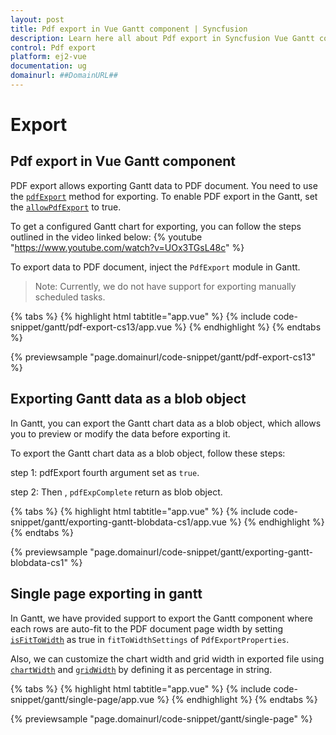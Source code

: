 ```yaml
---
layout: post
title: Pdf export in Vue Gantt component | Syncfusion
description: Learn here all about Pdf export in Syncfusion Vue Gantt component of Syncfusion Essential JS 2 and more.
control: Pdf export 
platform: ej2-vue
documentation: ug
domainurl: ##DomainURL##
---
```


# Export

## Pdf export in Vue Gantt component

PDF export allows exporting Gantt data to PDF document. You need to use the [`pdfExport`](https://ej2.syncfusion.com/vue/documentation/api/gantt/#pdfexport) method for exporting. To enable PDF export in the Gantt, set the [`allowPdfExport`](https://ej2.syncfusion.com/vue/documentation/api/gantt/#allowpdfexport) to true.

To get a configured Gantt chart for exporting, you can follow the steps outlined in the video linked below:
{% youtube "https://www.youtube.com/watch?v=UOx3TGsL48c" %}

To export data to PDF document, inject the `PdfExport` module in Gantt.

>Note: Currently, we do not have support for exporting manually scheduled tasks.

{% tabs %}
{% highlight html tabtitle="app.vue" %}
{% include code-snippet/gantt/pdf-export-cs13/app.vue %}
{% endhighlight %}
{% endtabs %}
        
{% previewsample "page.domainurl/code-snippet/gantt/pdf-export-cs13" %}

## Exporting Gantt data as a blob object

In Gantt, you can export the Gantt chart data as a blob object, which allows you to preview or modify the data before exporting it.

To export the Gantt chart data as a blob object, follow these steps:

step 1: pdfExport fourth argument set as `true`.

step 2: Then , `pdfExpComplete` return as blob object.

{% tabs %}
{% highlight html tabtitle="app.vue" %}
{% include code-snippet/gantt/exporting-gantt-blobdata-cs1/app.vue %}
{% endhighlight %}
{% endtabs %}
        
{% previewsample "page.domainurl/code-snippet/gantt/exporting-gantt-blobdata-cs1" %}

## Single page exporting in gantt

In Gantt, we have provided support to export the Gantt component where each rows are auto-fit to the PDF document page width by setting [`isFitToWidth`](https://ej2.syncfusion.com/vue/documentation/api/gantt/pdfExportProperties/fitToWidthSettings/#isFitToWidth) as true in <code>fitToWidthSettings</code> of <code>PdfExportProperties</code>.

Also, we can customize the chart width and grid width in exported file using [`chartWidth`](https://ej2.syncfusion.com/vue/documentation/api/gantt/pdfExportProperties/fitToWidthSettings/isFitToWidth/#chartWidth) and [`gridWidth`](https://ej2.syncfusion.com/vue/documentation/api/gantt/pdfExportProperties/fitToWidthSettings/isFitToWidth/#gridWidth) by defining it as percentage in string.

{% tabs %}
{% highlight html tabtitle="app.vue" %}
{% include code-snippet/gantt/single-page/app.vue %}
{% endhighlight %}
{% endtabs %}
        
{% previewsample "page.domainurl/code-snippet/gantt/single-page" %}
